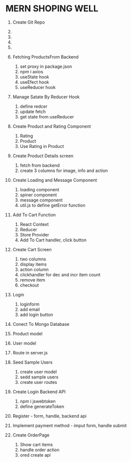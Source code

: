 # MERN SHOPING WELL

1. Create Git Repo
2. 
3. 
4. 
5. 
6. Fetching ProductsFrom Backend 
    1. set proxy in package.json
    2. npm i axios
    3. useState hook
    4. useEfect hook
    5. useReducer hook
    
7.  Manage Satate By Reducer Hook
    1. define redcer
    2. update fetch
    3. get state from useReducer 

8. Create Product and Rating Component
    1. Rating
    2. Product
    3. Use Rating in Product  

9. Create Product Details screen
    1. fetch from backend
    2. create 3 columns for image, info and action  

10. Create Loading and Message Component
    1. loading component
    2. spiner component
    3. message component
    4. util.js to define getError function

11. Add To Cart Function
    1. React Context  
    2. Reducer
    3. Store Provider
    4. Add To Cart handler, click button        

12. Create Cart Screen
    1. two columns
    2. display items
    3. action column
    4. clickhandler for dec and incr item count
    5. remove item
    6. checkout

13. Login
    1. loginform
    2. add email
    3. add login button    
    
14. Conect To Mongo Database

15. Product model

16. User model

17. Route in server.js

18. Seed Sample Users
    1. create user model
    2. sedd sample users
    3. create user routes

19. Create Login Backend API
    1. npm i jswebtoken
    2. define generateToken    

20. Register - form, handle, backend api

21. Implement payment method - imput form, handle submit

22. Create OrderPage
    1. Show cart items
    2. handle order action
    3. ored create api




